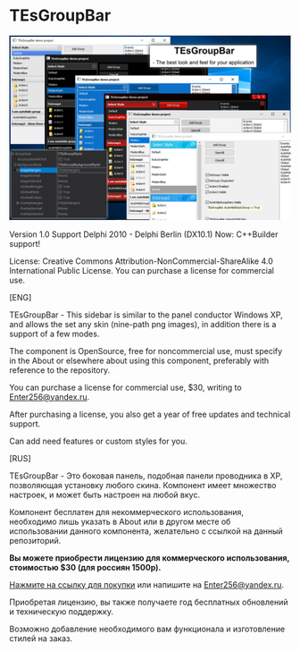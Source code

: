 # TEsGroupBar

![Logo](Logo.png)

Version 1.0
Support Delphi 2010 - Delphi Berlin (DX10.1)
Now: C++Builder support!

License: 
Creative Commons Attribution-NonCommercial-ShareAlike 4.0 International Public License.
You can purchase a license for commercial use.

[ENG]

TEsGroupBar - This sidebar is similar to the panel conductor Windows XP, and allows the set any skin (nine-path png images), in addition there is a support of a few modes.

The component is OpenSource, free for noncommercial use, must specify in the About or elsewhere about using this component, preferably with reference to the repository.

You can purchase a license for commercial use, $30, writing to Enter256@yandex.ru.

After purchasing a license, you also get a year of free updates and technical support.

Сan add need features or custom styles for you.

[RUS]

TEsGroupBar - Это боковая панель, подобная панели проводника в XP, позволяющая установку любого скина.
Компонент имеет множество настроек, и может быть настроен на любой вкус.

Компонент бесплатен для некоммерческого использования, необходимо лишь указать в About или в другом месте 
об использовании данного компонента, желательно с ссылкой на данный репозиторий.

**Вы можете приобрести лицензию для коммерческого использования, стоимостью $30 (для россиян 1500р).**

[Нажмите на ссылку для покупки](https://goo.gl/forms/pOt2JPVEuWraA2eX2) или напишите на Enter256@yandex.ru.

Приобретая лицензию, вы также получаете год бесплатных обновлений и техническую поддержку.

Возможно добавление необходимого вам функционала и изготовление стилей на заказ.
